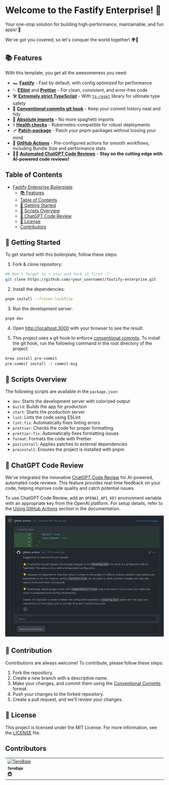 # Welcome to the Fastify Enterprise! 🚀

Your one-stop solution for building high-performance, maintainable, and fun apps! 🌟

We've got you covered, so let's conquer the world together! 🌍💪

## 📚 Features

With this template, you get all the awesomeness you need:

- 🏎️ **[Fastify](https://fastify.dev/)** - Fast by default, with config optimized for performance
- ✨ **[ESlint](https://eslint.org/)** and **[Prettier](https://prettier.io/)** - For clean, consistent, and error-free code
- 🛠️ **[Extremely strict TypeScript](https://www.typescriptlang.org/)** - With [`ts-reset`](https://github.com/total-typescript/ts-reset) library for ultimate type safety
- 📝 **[Conventional commits git hook](https://www.conventionalcommits.org/)** - Keep your commit history neat and tidy
- 🎯 **[Absolute imports](https://nextjs.org/docs/advanced-features/module-path-aliases)** - No more spaghetti imports
- ⚕️ **[Health checks](https://kubernetes.io/docs/tasks/configure-pod-container/configure-liveness-readiness-startup-probes/)** - Kubernetes-compatible for robust deployments
- 🩹 **[Patch-package](https://pnpm.io/cli/patch)** - Patch your pnpm packages without loosing your mind
- 🚀 **[GitHub Actions](https://github.com/features/actions)** - Pre-configured actions for smooth workflows, including Bundle Size and performance stats
- 🤖🧠 **[Automated ChatGPT Code Reviews](https://openai.com/chatgpt)** - **Stay on the cutting edge with AI-powered code reviews!**

## Table of Contents

- [Fastify Enterprise Boilerplate](#fastify-enterprise)
  - [📚 Features](#-features)
  - [Table of Contents](#table-of-contents)
  - [🎯 Getting Started](#-getting-started)
  - [📃 Scripts Overview](#-scripts-overview)
  - [🤖 ChatGPT Code Review](#-chatgpt-code-review)
  - [📜 License](#-license)
  - [Contributors](#contributors)

## 🎯 Getting Started

To get started with this boilerplate, follow these steps:

1. Fork & clone repository:

```bash
## Don't forget to ⭐ star and fork it first :)
git clone https://github.com/<your_username)/fastify-enterprise.git
```

2. Install the dependencies:

```bash
pnpm install --frozen-lockfile
```

3. Run the development server:

```bash
pnpm dev
```

4. Open [http://localhost:3000](http://localhost:3000) with your browser to see the result.

5. This project uses a git hook to enforce [conventional commits](https://github.com/qoomon/git-conventional-commits). To install the git hook, run the following command in the root directory of the project:

```sh
brew install pre-commit
pre-commit install -t commit-msg
```

## 📃 Scripts Overview

The following scripts are available in the `package.json`:

- `dev`: Starts the development server with colorized output
- `build`: Builds the app for production
- `start`: Starts the production server
- `lint`: Lints the code using ESLint
- `lint:fix`: Automatically fixes linting errors
- `prettier`: Checks the code for proper formatting
- `prettier:fix`: Automatically fixes formatting issues
- `format`: Formats the code with Prettier
- `postinstall`: Applies patches to external dependencies
- `preinstall`: Ensures the project is installed with pnpm

## 🤖 ChatGPT Code Review

We've integrated the innovative [ChatGPT Code Review](https://github.com/anc95/ChatGPT-CodeReview) for AI-powered, automated code reviews. This feature provides real-time feedback on your code, helping improve code quality and catch potential issues.

To use ChatGPT Code Review, add an `OPENAI_API_KEY` environment variable with an appropriate key from the OpenAI platform. For setup details, refer to the [Using GitHub Actions](https://github.com/anc95/ChatGPT-CodeReview#using-github-actions) section in the documentation.

![image](https://raw.githubusercontent.com/TeroBaje/fastify-enterprise/main/docs/code-review.png)

## 🤝 Contribution

Contributions are always welcome! To contribute, please follow these steps:

1. Fork the repository.
2. Create a new branch with a descriptive name.
3. Make your changes, and commit them using the [Conventional Commits](https://www.conventionalcommits.org/) format.
4. Push your changes to the forked repository.
5. Create a pull request, and we'll review your changes.

## 📜 License

This project is licensed under the MIT License. For more information, see the [LICENSE](./LICENSE) file.

## Contributors

<table>
  <tbody>
    <tr>
      <td align="left" valign="top" width="14.28%"><a href="https://github.com/TeroBaje/"><img src="https://avatars.githubusercontent.com/u/144209102?s=48&v=4" width="100px;" alt="TeroBaje"/><br /><sub><b>TeroBaje</b></sub></a><br /><a href="#infra-jjablonski-it" title="Node project devlopment and web technologies">🚇</a></td>
    </tr>
  </tbody>
</table>

<!-- markdownlint-restore -->
<!-- prettier-ignore-end -->

<!-- ALL-CONTRIBUTORS-LIST:END -->
